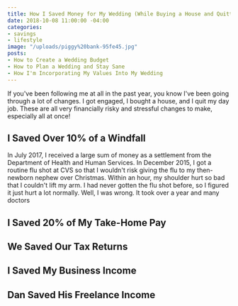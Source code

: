 ```yaml
---
title: How I Saved Money for My Wedding (While Buying a House and Quitting My Job)
date: 2018-10-08 11:00:00 -04:00
categories:
- savings
- lifestyle
image: "/uploads/piggy%20bank-95fe45.jpg"
posts:
- How to Create a Wedding Budget
- How to Plan a Wedding and Stay Sane
- How I'm Incorporating My Values Into My Wedding
---
```


If you've been following me at all in the past year, you know I've been going through a lot of changes. I got engaged, I bought a house, and I quit my day job. These are all very financially risky and stressful changes to make, especially all at once! 

## I Saved Over 10% of a Windfall

In July 2017, I received a large sum of money as a settlement from the Department of Health and Human Services. In December 2015, I got a routine flu shot at CVS so that I wouldn't risk giving the flu to my then-newborn nephew over Christmas. Within an hour, my shoulder hurt so bad that I couldn't lift my arm. I had never gotten the flu shot before, so I figured it just hurt a lot normally. Well, I was wrong. It took over a year and many doctors 

## I Saved 20% of My Take-Home Pay

## We Saved Our Tax Returns

## I Saved My Business Income

## Dan Saved His Freelance Income